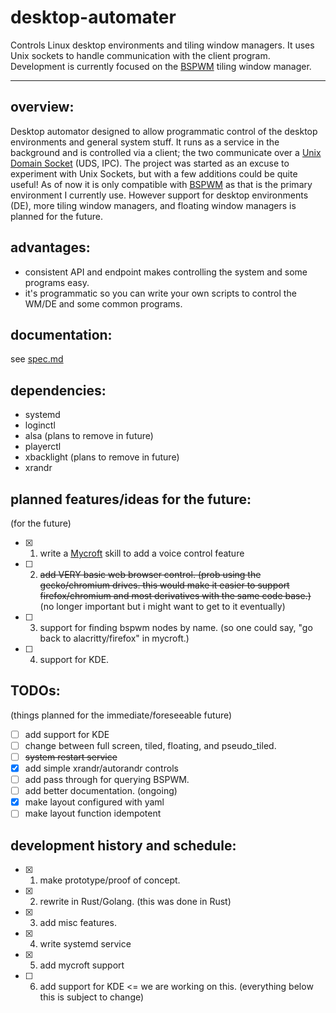 # desktop-automater
Controls Linux desktop environments and tiling window managers. It uses Unix sockets to handle communication with the client program. Development is currently focused on the [BSPWM](https://github.com/baskerville/bspwm) tiling window manager.

---

## overview:

Desktop automator designed to allow programmatic control of the desktop environments and general system stuff. It runs as a service in the background and is controlled via a client; the two communicate over a [Unix Domain Socket](https://en.wikipedia.org/wiki/Unix_domain_socket) (UDS, IPC). The project was started as an excuse to experiment with Unix Sockets, but with a few additions could be quite useful! As of now it is only compatible with [BSPWM](https://github.com/baskerville/bspwm) as that is the primary environment I currently use. However support for desktop environments (DE), more tiling window managers, and floating window managers is planned for the future.

## advantages:

- consistent API and endpoint makes controlling the system and some programs easy.
- it's programmatic so you can write your own scripts to control the WM/DE and some common programs.

## documentation:

see [spec.md](spec.md)

## dependencies:
- systemd
- loginctl
- alsa (plans to remove in future)
- playerctl
- xbacklight (plans to remove in future)
- xrandr

## planned features/ideas for the future:
(for the future)

- [x] 1. write a [Mycroft](https://mycroft-ai.gitbook.io/docs/) skill to add a voice control feature
- [ ] 2. ~~add VERY basic web browser control. (prob using the gecko/chromium drives. this would make it easier to support firefox/chromium and most derivatives with the same code base.)~~ (no longer important but i might want to get to it eventually)   
- [ ] 3. support for finding bspwm nodes by name. (so one could say, "go back to alacritty/firefox" in mycroft.)
- [ ] 4. support for KDE.

## TODOs:
(things planned for the immediate/foreseeable future)

- [ ] add support for KDE
- [ ] change between full screen, tiled, floating, and pseudo_tiled.
- [ ] ~~system restart service~~
- [x] add simple xrandr/autorandr controls
- [ ] add pass through for querying BSPWM.
- [ ] add better documentation. (ongoing)
- [x] make layout configured with yaml
- [ ] make layout function idempotent

## development history and schedule:

- [x] 1. make prototype/proof of concept.
- [x] 2. rewrite in Rust/Golang. (this was done in Rust)
- [x] 3. add misc features.
- [x] 4. write systemd service
- [x] 5. add mycroft support
- [ ] 6. add support for KDE <= we are working on this. (everything below this is subject to change)
